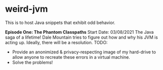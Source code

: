# weird-jvm
This is to host Java snippets that exhibit odd behavior.

**Episode One: The Phantom Classpaths**
Start Date: 03/08/2021
The Java saga of a lifetime! Dale Mountain tries to figure out how and why his JVM is acting up. Ideally, there will be a resolution. 
TODO:
- Provide an anonimized & privacy-respecting image of my hard-drive to allow anyone to recreate these errors in a virtual machine.
- Solve the problems!
